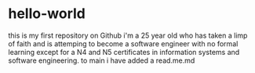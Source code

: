 # hello-world
this is my first repository on Github
i'm a 25 year old who has taken a limp of faith and is attemping to become a software engineer with no formal learning except for a N4 and N5 certificates in information systems and software engineering.
to main i have added a read.me.md
